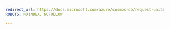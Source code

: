 ```yaml
---
redirect_url: https://docs.microsoft.com/azure/cosmos-db/request-units
ROBOTS: NOINDEX, NOFOLLOW

---
```

